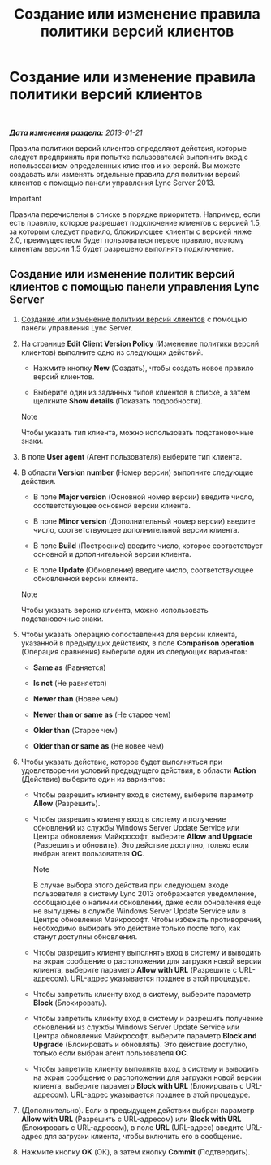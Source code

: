 ﻿---
title: Создание или изменение правила политики версий клиентов
TOCTitle: Создание или изменение правила политики версий клиентов
ms:assetid: 6f879d99-8401-41e0-a562-195c890d63ea
ms:mtpsurl: https://technet.microsoft.com/ru-ru/library/JJ898478(v=OCS.15)
ms:contentKeyID: 52058256
ms.date: 05/19/2016
mtps_version: v=OCS.15
ms.translationtype: HT
---

# Создание или изменение правила политики версий клиентов

 

_**Дата изменения раздела:** 2013-01-21_

Правила политики версий клиентов определяют действия, которые следует предпринять при попытке пользователей выполнить вход с использованием определенных клиентов и их версий. Вы можете создавать или изменять отдельные правила для политики версий клиентов с помощью панели управления Lync Server 2013.

> [!IMPORTANT]  
> Правила перечислены в списке в порядке приоритета. Например, если есть правило, которое разрешает подключение клиентов с версией 1.5, за которым следует правило, блокирующее клиенты с версией ниже 2.0, преимуществом будет пользоваться первое правило, поэтому клиентам версии 1.5 будет разрешено выполнять подключение.

## Создание или изменение политик версий клиентов с помощью панели управления Lync Server

1.  [Создание или изменение политики версий клиентов](lync-server-2013-create-or-modify-a-new-client-version-policy.md) с помощью панели управления Lync Server.

2.  На странице **Edit Client Version Policy** (Изменение политики версий клиентов) выполните одно из следующих действий.
    
      - Нажмите кнопку **New** (Создать), чтобы создать новое правило версий клиентов.
    
      - Выберите один из заданных типов клиентов в списке, а затем щелкните **Show details** (Показать подробности).
    
    > [!NOTE]  
    > Чтобы указать тип клиента, можно использовать подстановочные знаки.

3.  В поле **User agent** (Агент пользователя) выберите тип клиента.

4.  В области **Version number** (Номер версии) выполните следующие действия.
    
      - В поле **Major version** (Основной номер версии) введите число, соответствующее основной версии клиента.
    
      - В поле **Minor version** (Дополнительный номер версии) введите число, соответствующее дополнительной версии клиента.
    
      - В поле **Build** (Построение) введите число, которое соответствует основной и дополнительной версии клиента.
    
      - В поле **Update** (Обновление) введите число, соответствующее обновленной версии клиента.
    
    > [!NOTE]  
    > Чтобы указать версию клиента, можно использовать подстановочные знаки.

5.  Чтобы указать операцию сопоставления для версии клиента, указанной в предыдущих действиях, в поле **Comparison operation** (Операция сравнения) выберите один из следующих вариантов:
    
      - **Same as** (Равняется)
    
      - **Is not** (Не равняется)
    
      - **Newer than** (Новее чем)
    
      - **Newer than or same as** (Не старее чем)
    
      - **Older than** (Старее чем)
    
      - **Older than or same as** (Не новее чем)

6.  Чтобы указать действие, которое будет выполняться при удовлетворении условий предыдущего действия, в области **Action** (Действие) выберите один из вариантов:
    
      - Чтобы разрешить клиенту вход в систему, выберите параметр **Allow** (Разрешить).
    
      - Чтобы разрешить клиенту вход в систему и получение обновлений из службы Windows Server Update Service или Центра обновления Майкрософт, выберите **Allow and Upgrade** (Разрешить и обновить). Это действие доступно, только если выбран агент пользователя **OC**.
        
        > [!NOTE]  
        > В случае выбора этого действия при следующем входе пользователя в систему Lync 2013 отображается уведомление, сообщающее о наличии обновлений, даже если обновления еще не выпущены в службе Windows Server Update Service или в Центре обновления Майкрософт. Чтобы избежать противоречий, необходимо выбирать это действие только после того, как станут доступны обновления.    
      - Чтобы разрешить клиенту выполнять вход в систему и выводить на экран сообщение о расположении для загрузки новой версии клиента, выберите параметр **Allow with URL** (Разрешить с URL-адресом). URL-адрес указывается позднее в этой процедуре.
    
      - Чтобы запретить клиенту вход в систему, выберите параметр **Block** (Блокировать).
    
      - Чтобы запретить клиенту вход в систему и разрешить получение обновлений из службы Windows Server Update Service или Центра обновления Майкрософт, выберите параметр **Block and Upgrade** (Блокировать и обновлять). Это действие доступно, только если выбран агент пользователя **OC**.
    
      - Чтобы запретить клиенту выполнять вход в систему и выводить на экран сообщение о расположении для загрузки новой версии клиента, выберите параметр **Block with URL** (Блокировать с URL-адресом). URL-адрес указывается позднее в этой процедуре.

7.  (Дополнительно). Если в предыдущем действии выбран параметр **Allow with URL** (Разрешить с URL-адресом) или **Block with URL** (Блокировать с URL-адресом), в поле **URL** (URL-адрес) введите URL-адрес для загрузки клиента, чтобы включить его в сообщение.

8.  Нажмите кнопку **OK** (ОК), а затем кнопку **Commit** (Подтвердить).

